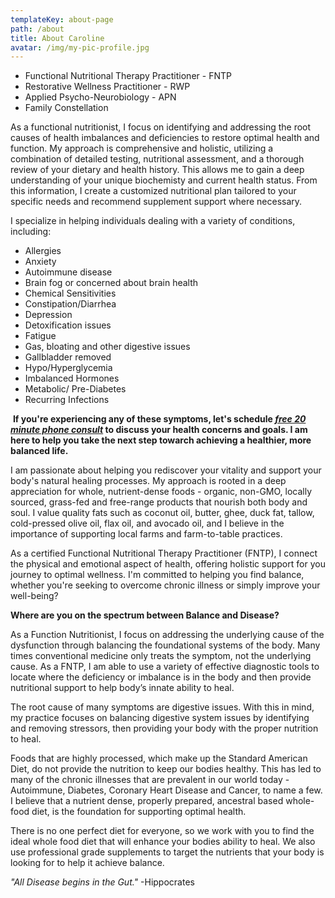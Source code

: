 ```yaml
---
templateKey: about-page
path: /about
title: About Caroline
avatar: /img/my-pic-profile.jpg
---
```

* Functional Nutritional Therapy Practitioner - FNTP
* Restorative Wellness Practitioner - RWP
* Applied Psycho-Neurobiology - APN
* Family Constellation
          

As a functional nutritionist, I focus on identifying and addressing the root causes of health imbalances and deficiencies to restore optimal health and function.  My approach is comprehensive and holistic, utilizing a combination of detailed testing, nutritional assessment, and a thorough review of your dietary and health history.  This allows me to gain a deep understanding of your unique biochemisty and current health status.  From this information, I create a customized nutritional plan tailored to your specific needs and recommend supplement support where necessary.

I specialize in helping individuals dealing with a variety of conditions, including:

* Allergies
* Anxiety
* Autoimmune disease
* Brain fog or concerned about brain health
* Chemical Sensitivities
* Constipation/Diarrhea
* Depression
* Detoxification issues
* Fatigue
* Gas, bloating and other digestive issues
* Gallbladder removed
* Hypo/Hyperglycemia
* Imbalanced Hormones
* Metabolic/ Pre-Diabetes
* Recurring Infections

​
**If you're experiencing any of these symptoms, let's schedule *[free 20 minute phone consult](/services)* to discuss your health concerns and goals.  I am here to help you take the next step towarch achieving a healthier, more balanced life.**

I am passionate about helping you rediscover your vitality and support your body's natural healing processes.  My approach is rooted in a deep appreciation for whole, nutrient-dense foods - organic, non-GMO, locally sourced, grass-fed and free-range products that nourish both body and soul.  I value quality fats such as coconut oil, butter, ghee, duck fat, tallow, cold-pressed olive oil, flax oil, and avocado oil, and I believe in the importance of supporting local farms and farm-to-table practices.

As a certified Functional Nutritional Therapy Practitioner (FNTP), I connect the physical and emotional aspect of health, offering holistic support for you journey to optimal wellness. I'm committed to helping you find balance, whether you're seeking to overcome chronic illness or simply improve your well-being?



**Where are you on the spectrum between Balance and Disease?**

As a Function Nutritionist, I focus on addressing the underlying cause of the dysfunction through balancing the foundational systems of the body.  Many times conventional medicine only treats the symptom, not the underlying cause.  As a FNTP, I am able to use a variety of effective diagnostic tools to locate where the deficiency or imbalance is in the body and then provide nutritional support to help body’s innate ability to heal.  

The root cause of many symptoms are digestive issues.  With this in mind, my practice focuses on balancing digestive system issues by identifying and removing stressors, then providing your body with the proper nutrition to heal.  

Foods that are highly processed, which make up the Standard American Diet, do not provide the nutrition to keep our bodies healthy.  This has led to many of the chronic illnesses that are prevalent in our world today - Autoimmune, Diabetes, Coronary Heart Disease and Cancer, to name a few.  I believe that a nutrient dense, properly prepared, ancestral based whole-food diet, is the foundation for supporting optimal health.

There is no one perfect diet for everyone, so we work with you to find the ideal whole food diet that will enhance your bodies ability to heal.  We also use professional grade supplements to target the nutrients that your body is looking for to help it achieve balance. ​

*​"All Disease begins in the Gut."* -Hippocrates